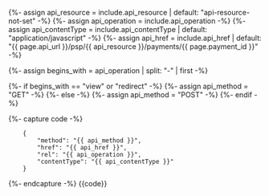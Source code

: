 {%- assign api_resource = include.api_resource  | default: "api-resource-not-set" -%}
{%- assign api_operation = include.api_operation -%}
{%- assign api_contentType = include.api_contentType | default: "application/javascript" -%}
{%- assign api_href = include.api_href | default: "{{ page.api_url }}/psp/{{ api_resource }}/payments/{{ page.payment_id }}" -%}

{%- assign begins_with = api_operation | split: "-" | first -%}

{%- if begins_with == "view" or "redirect" -%}
{%- assign api_method = "GET" -%}
{%- else -%}
{%- assign api_method = "POST" -%}
{%- endif -%}

{%- capture code -%}

        {
            "method": "{{ api_method }}",
            "href": "{{ api_href }}",
            "rel": "{{ api_operation }}",
            "contentType": "{{ api_contentType }}"
        }


{%- endcapture -%}
{{code}}

